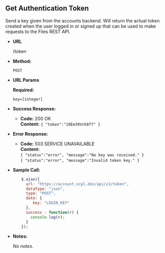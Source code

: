 **Get Authentication Token**
----
Send a key given from the accounts backend. Will return the actual token created when the user logged in or signed up that can be used to make requests to the Files REST API.

* **URL**

  /token

* **Method:**

  `POST`

*  **URL Params**

   **Required:**

   `key=[integer]`

* **Success Response:**

     * **Code:** 200 OK <br />
       **Content:** `{ "token":"10Em39Vn58f7" }`

* **Error Response:**

   * **Code:** 503 SERVICE UNAVAILABLE <br />
       **Content:**<br/>
       `{ "status":"error", "message":"No key was received." }`<br/>
       `{ "status":"error", "message":"Invalid token key." }`

* **Sample Call:**

```javascript
       $.ajax({
         url: "https://account.scpl.dev/api/v1/token",
         dataType: "json",
         type: "POST",
         date: {
            key: "LOGIN_KEY"
         },
         success : function(r) {
           console.log(r);
         }
       });
```

* **Notes:**

     _No notes._
